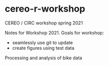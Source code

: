 # cereo-r-workshop
CEREO / CIRC workshop spring 2021

Notes for Workshop 2021.
Goals for workshop:
- seamlessly use git to update
- create figures using test data 

Processing and analysis of bike data